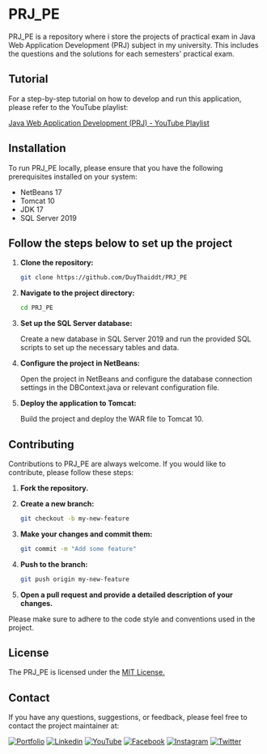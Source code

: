 # PRJ_PE

PRJ_PE is a repository where i store the projects of practical exam in Java Web Application Development (PRJ) subject in my university. This includes the questions and the solutions for each semesters' practical exam. 

## Tutorial

For a step-by-step tutorial on how to develop and run this application, please refer to the YouTube playlist:

[Java Web Application Development (PRJ) - YouTube Playlist](https://www.youtube.com/playlist?list=PLs3FLGk9rWuI0_1tLA6sxn4d8ffb26JaK)



## Installation

To run PRJ_PE locally, please ensure that you have the following prerequisites installed on your system:

- NetBeans 17
- Tomcat 10
- JDK 17
- SQL Server 2019

## Follow the steps below to set up the project

1. **Clone the repository:**

    ```bash
    git clone https://github.com/DuyThaiddt/PRJ_PE
    ```

2. **Navigate to the project directory:**

    ```bash
    cd PRJ_PE
    ```

3. **Set up the SQL Server database:**

    Create a new database in SQL Server 2019 and run the provided SQL scripts to set up the necessary tables and data.

4. **Configure the project in NetBeans:**
    
    Open the project in NetBeans and configure the database connection settings in the DBContext.java or relevant configuration file.

5. **Deploy the application to Tomcat:**

    Build the project and deploy the WAR file to Tomcat 10.

    
## Contributing

Contributions to PRJ_PE are always welcome. If you would like to contribute, please follow these steps:

1. **Fork the repository.**
2. **Create a new branch:**

    ```bash
    git checkout -b my-new-feature
    ```

3. **Make your changes and commit them:**

    ```bash
    git commit -m "Add some feature"
    ```

4. **Push to the branch:**

    ```bash
    git push origin my-new-feature
    ```

5. **Open a pull request and provide a detailed description of your changes.**

Please make sure to adhere to the code style and conventions used in the project.

## License

The PRJ_PE is licensed under the [MIT License.](https://choosealicense.com/licenses/mit/)

## Contact

If you have any questions, suggestions, or feedback, please feel free to contact the project maintainer at:

[![Portfolio](https://img.shields.io/badge/my_portfolio-000?style=for-the-badge&logo=ko-fi&logoColor=white)](https://portfolio.codewithdt.com/)
[![Linkedin](https://img.shields.io/badge/linkedin-0A66C2?style=for-the-badge&logo=linkedin&logoColor=white)](https://www.linkedin.com/in/dduythai/)
[![YouTube](https://img.shields.io/badge/YouTube-%23FF0000.svg?style=for-the-badge&logo=YouTube&logoColor=white)](https://www.youtube.com/@codewithdt)
[![Facebook](https://img.shields.io/badge/Facebook-1877F2?style=for-the-badge&logo=facebook&logoColor=white)](https://www.facebook.com/duythai.ddt/)
[![Instagram](https://img.shields.io/badge/Instagram-%23E4405F.svg?style=for-the-badge&logo=Instagram&logoColor=white)](https://www.instagram.com/dduy_thai/)
[![Twitter](https://img.shields.io/badge/twitter-1DA1F2?style=for-the-badge&logo=twitter&logoColor=white)](https://twitter.com/codewithdt)

 
